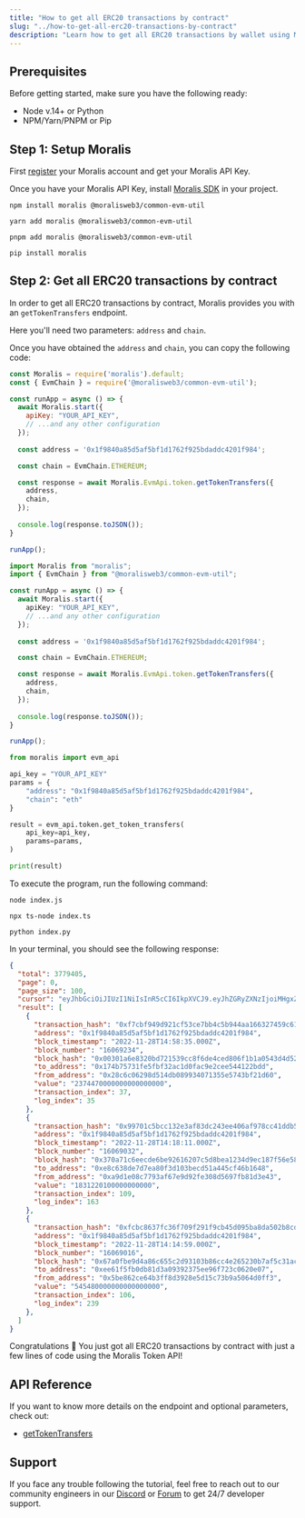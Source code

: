 ```yaml
---
title: "How to get all ERC20 transactions by contract"
slug: "../how-to-get-all-erc20-transactions-by-contract"
description: "Learn how to get all ERC20 transactions by wallet using Moralis Token API."
---
```

## Prerequisites

Before getting started, make sure you have the following ready:

- Node v.14+ or Python
- NPM/Yarn/PNPM or Pip

## Step 1: Setup Moralis

First [register](/docs/quickstart) your Moralis account and get your Moralis API Key.

Once you have your Moralis API Key, install [Moralis SDK](/docs/moralis-sdk) in your project.

```shell npm
npm install moralis @moralisweb3/common-evm-util
```
```shell yarn
yarn add moralis @moralisweb3/common-evm-util
```
```shell pnpm
pnpm add moralis @moralisweb3/common-evm-util
```
```Text pip
pip install moralis
```



## Step 2: Get all ERC20 transactions by contract

In order to get all ERC20 transactions by contract, Moralis provides you with an `getTokenTransfers` endpoint.

Here you'll need two parameters: `address` and `chain`.

Once you have obtained the `address` and `chain`, you can copy the following code:

```javascript index.js
const Moralis = require('moralis').default;
const { EvmChain } = require('@moralisweb3/common-evm-util');

const runApp = async () => {
  await Moralis.start({
    apiKey: "YOUR_API_KEY",
    // ...and any other configuration
  });
  
  const address = '0x1f9840a85d5af5bf1d1762f925bdaddc4201f984';

  const chain = EvmChain.ETHEREUM;

  const response = await Moralis.EvmApi.token.getTokenTransfers({
    address,
    chain,
  });
  
  console.log(response.toJSON());
}

runApp();
```
```typescript index.ts
import Moralis from "moralis";
import { EvmChain } from "@moralisweb3/common-evm-util";

const runApp = async () => {
  await Moralis.start({
    apiKey: "YOUR_API_KEY",
    // ...and any other configuration
  });
  
  const address = '0x1f9840a85d5af5bf1d1762f925bdaddc4201f984';

  const chain = EvmChain.ETHEREUM;

  const response = await Moralis.EvmApi.token.getTokenTransfers({
    address,
    chain,
  });
  
  console.log(response.toJSON());
}

runApp();
```
```python index.py
from moralis import evm_api

api_key = "YOUR_API_KEY"
params = {
    "address": "0x1f9840a85d5af5bf1d1762f925bdaddc4201f984", 
    "chain": "eth"
}

result = evm_api.token.get_token_transfers(
    api_key=api_key,
    params=params,
)

print(result)
```



To execute the program, run the following command:

```shell Shell (JavaScript)
node index.js
```
```Text Shell (TypeScript)
npx ts-node index.ts
```
```Text Shell (Python)
python index.py
```



In your terminal, you should see the following response:

```json
{
  "total": 3779405,
  "page": 0,
  "page_size": 100,
  "cursor": "eyJhbGciOiJIUzI1NiIsInR5cCI6IkpXVCJ9.eyJhZGRyZXNzIjoiMHgxZjk4NDBhODVkNWFmNWJmMWQxNzYyZjkyNWJkYWRkYzQyMDFmOTg0IiwiY2hhaW4iOiJldGgiLCJhcGlLZXlJZCI6MTkwNjU5LCJsaW1pdCI6MTAwLCJ0b3BpYzMiOiI9Om51bGwiLCJ0b19ibG9jayI6IjE2MDY4NTg4IiwicGFnZSI6MSwidG90YWwiOjM3Nzk0MDUsIm9mZnNldCI6MSwidWMiOnRydWUsImlhdCI6MTY2OTY0NzYwNH0.A_F4jCBNybeIMvG4CBwTnc5-40hIY7QtBu5SrKEiih8",
  "result": [
    {
      "transaction_hash": "0xf7cbf949d921cf53ce7bb4c5b944aa166327459c61c56a7c5057b0c9e89eaf2b",
      "address": "0x1f9840a85d5af5bf1d1762f925bdaddc4201f984",
      "block_timestamp": "2022-11-28T14:58:35.000Z",
      "block_number": "16069234",
      "block_hash": "0x00301a6e8320bd721539cc8f6de4ced806f1b1a0543d4d52153122731880523b",
      "to_address": "0x174b75731fe5fbf32ac1d0fac9e2cee544122bdd",
      "from_address": "0x28c6c06298d514db089934071355e5743bf21d60",
      "value": "2374470000000000000000",
      "transaction_index": 37,
      "log_index": 35
    },
    {
      "transaction_hash": "0x99701c5bcc132e3af83dc243ee406af978cc41ddb5e5a8b6616a48e198522881",
      "address": "0x1f9840a85d5af5bf1d1762f925bdaddc4201f984",
      "block_timestamp": "2022-11-28T14:18:11.000Z",
      "block_number": "16069032",
      "block_hash": "0x370a71c6eecde6be92616207c5d8bea1234d9ec187f56e585ec5335f7c7dfdd5",
      "to_address": "0xe8c638de7d7ea80f3d103becd51a445cf46b1648",
      "from_address": "0xa9d1e08c7793af67e9d92fe308d5697fb81d3e43",
      "value": "1831220100000000000",
      "transaction_index": 109,
      "log_index": 163
    },
    {
      "transaction_hash": "0xfcbc8637fc36f709f291f9cb45d095ba8da502b8cd2a2d023866a4d237553457",
      "address": "0x1f9840a85d5af5bf1d1762f925bdaddc4201f984",
      "block_timestamp": "2022-11-28T14:14:59.000Z",
      "block_number": "16069016",
      "block_hash": "0x67a0fbe9d4a86c655c2d93103b86cc4e265230b7af5c31acc407689c0f10bcd7",
      "to_address": "0xee61f5fb0db81d3a09392375ee96f723c0620e07",
      "from_address": "0x5be862ce64b3ff8d3928e5d15c73b9a5064d0ff3",
      "value": "545480000000000000000",
      "transaction_index": 106,
      "log_index": 239
    },
  ]
}
```



Congratulations 🥳 You just got all ERC20 transactions by contract with just a few lines of code using the Moralis Token API!

## API Reference

If you want to know more details on the endpoint and optional parameters, check out:

- [getTokenTransfers](https://docs.moralis.io/reference/gettokentransfers)

## Support

If you face any trouble following the tutorial, feel free to reach out to our community engineers in our [Discord](https://moralis.io/discord) or [Forum](https://forum.moralis.io) to get 24/7 developer support.